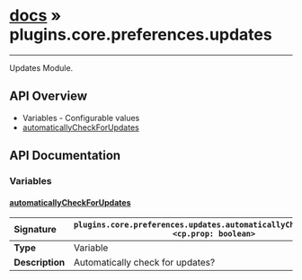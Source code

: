 # [docs](index.md) » plugins.core.preferences.updates
---

Updates Module.

## API Overview
* Variables - Configurable values
 * [automaticallyCheckForUpdates](#automaticallycheckforupdates)

## API Documentation

### Variables

#### [automaticallyCheckForUpdates](#automaticallycheckforupdates)
| <span style="float: left;">**Signature**</span> | <span style="float: left;">`plugins.core.preferences.updates.automaticallyCheckForUpdates <cp.prop: boolean>` </span>                                                          |
| -----------------------------------------------------|---------------------------------------------------------------------------------------------------------|
| **Type**                                             | Variable |
| **Description**                                      | Automatically check for updates? |

